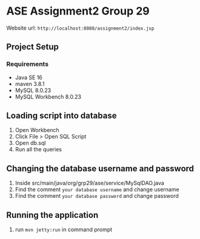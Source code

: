 # ASE Assignment2 Group 29
Website url: `http://localhost:8080/assignment2/index.jsp`
## Project Setup
### Requirements
* Java SE 16
* maven 3.8.1
* MySQL 8.0.23
* MySQL Workbench 8.0.23
## Loading script into database
1. Open Workbench
2. Click File > Open SQL Script
3. Open db.sql
4. Run all the queries
## Changing the database username and password
1. Inside src/main/java/org/grp29/ase/service/MySqlDAO.java
2. Find the comment `your database username` and change username
3. Find the comment `your database password` and change password
## Running the application
1. run `mvn jetty:run` in command prompt
